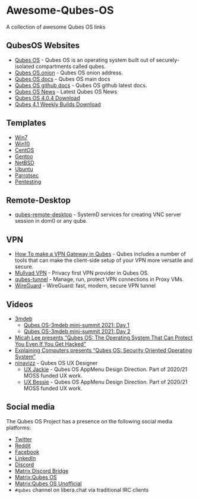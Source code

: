 # Awesome-Qubes-OS
A collection of awesome Qubes OS links

## QubesOS Websites
  - [Qubes OS](https://www.qubes-os.org) - Qubes OS is an operating system built out of securely-isolated compartments called qubes.
  - [Qubes OS.onion](www.qubesosfasa4zl44o4tws22di6kepyzfeqv3tg4e3ztknltfxqrymdad.onion) - Qubes OS onion address.
  - [Qubes OS docs](https://www.qubes-os.org/doc/) - Qubes OS main docs
  - [Qubes OS github docs](https://github.com/QubesOS/qubes-doc) - Qubes OS github latest docs. 
  - [Qubes OS News](https://www.qubes-os.org/news/) - Latest Qubes OS News
  - [Qubes OS 4.0.4 Download](https://www.qubes-os.org/downloads/)
  - [Qubes 4.1 Weekly Builds Download](https://qubes.notset.fr/iso/)

## Templates
  - [Win7](https://github.com/Qubes-Community/Contents/blob/master/docs/os/windows/windows-vm.md)
  - [Win10](https://github.com/elliotkillick/qvm-create-windows-qube)
  - [CentOS](https://github.com/Qubes-Community/Contents/blob/master/docs/os/centos.md)
  - [Gentoo](https://github.com/Qubes-Community/Contents/blob/master/docs/os/gentoo.md)
  - [NetBSD](https://github.com/Qubes-Community/Contents/blob/master/docs/os/netbsd.md)
  - [Ubuntu](https://github.com/Qubes-Community/Contents/blob/master/docs/os/ubuntu.md)
  - [Parrotsec](https://www.parrotsec.org/docs/parrot-on-qubesos.html)
  - [Pentesting](https://github.com/Qubes-Community/Contents/blob/master/docs/os/pentesting.md)

## Remote-Desktop
  - [qubes-remote-desktop](https://github.com/QubesOS-contrib/qubes-remote-desktop) - SystemD services for creating VNC server session in dom0 or any qube.
  
## VPN
  - [How To make a VPN Gateway in Qubes](https://github.com/Qubes-Community/Contents/blob/master/docs/configuration/vpn.md) - Qubes includes a number of tools that can make the client-side setup of your VPN more versatile and secure.
  - [Mullvad VPN](https://micahflee.com/2019/11/using-mullvad-in-qubes/) - Privacy first VPN provider in Qubes OS.
  - [qubes-tunnel](https://github.com/QubesOS-contrib/qubes-tunnel) - Manage, run, protect VPN connections in Proxy VMs.
  - [WireGuard](https://github.com/Qubes-Community/Contents/tree/master/docs/wireguard) - WireGuard: fast, modern, secure VPN tunnel

## Videos
 - [3mdeb](https://3mdeb.com/)
      - [Qubes OS-3mdeb mini-summit 2021: Day 1](https://www.youtube.com/watch?v=y3V_V0Vllas) 
      - [Qubes OS-3mdeb mini-summit 2021: Day 2](https://www.youtube.com/watch?v=KdDr6TiqF0k)
 - [Micah Lee presents “Qubes OS: The Operating System That Can Protect You Even If You Get Hacked”](https://livestream.com/accounts/9197973/events/8286152/videos/178431606)
 - [Explaining Computers presents “Qubes OS: Security Oriented Operating System”](https://www.youtube.com/watch?v=hWDvS_Mp6gc)
 - [ninavizz](https://vimeo.com/user1589693) - Qubes OS UX Designer
      - [UX Jackie](https://vimeo.com/541946756) - Qubes OS AppMenu Design Direction. Part of 2020/21 MOSS funded UX work.
      - [UX Bessie](https://vimeo.com/542041258) - Qubes OS AppMenu Design Direction. Part of 2020/21 MOSS funded UX work.
## Social media

The Qubes OS Project has a presence on the following social media platforms:

* [Twitter](https://twitter.com/QubesOS)
* [Reddit](https://www.reddit.com/r/Qubes/)
* [Facebook](https://www.facebook.com/QubesOS/)
* [LinkedIn](https://www.linkedin.com/company/qubes-os/)
* [Discord](https://discord.gg/YMUbTt7ZRG)
* [Matrix Discord Bridge](https://matrix.to/#/!ThZAMWzWEzqEJctycy:matrix.org?via=matrix.org&via=t2bot.io&via=nordgedanken.dev)
* [Matrix:Qubes OS](https://matrix.to/#/#cybersec-qubes_os:matrix.org)
* [Matrix:Qubes OS Unofficial](https://matrix.to/#/!LEdnbfkEStLztPInMH:matrix.org?via=matrix.org&via=privacytools.io&via=librem.one)
* `#qubes` channel on libera.chat via traditional IRC clients
